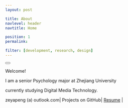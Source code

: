 ```yaml
---
layout: post

title: About
navlevel: header
navtitle: Home

position: 1
permalink: 

filter: [development, research, design]
---
```


<button class="button button-inverse button-circle button-borderless"><i class="fa fa-star-o"></i></button> 

Welcome!

I am a senior Psychology major at Zhejiang University 

currently studying Digital Media Technology.


<a href="mailto:zeyapeng@outlook.com" class="button button-caution button-border button-circle"><i class="fa fa-envelope-open-o"></i></a> zeyapeng (a) outlook.com|
<a href="https://github.com/zeyap" class="button button-caution button-border button-circle"><i class="fa fa-github-alt"></i></a> Projects on GitHub|
<a href="/assets/files/resume.pdf" class="button button-caution button-tiny button-pill">Resume</a> |
